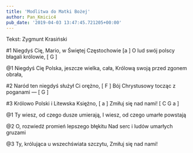 ```yaml
---
title: 'Modlitwa do Matki Bożej'
author: Pan_Kmicic4
pub_date: '2019-04-03 13:47:45.721205+00:00'
---
```


Tekst: Zygmunt Krasiński 

#1
Niegdyś Cię, Mario, w Świętej Częstochowie [a ]
O lud swój polscy błagali królowie, [ G ]

@1
Niegdyś Cię Polska, jeszcze wielka, cała,
Królową swoją przed zgonem obrała,

#2
Naród ten niegdyś służył Ci orężno, [ F ]
Bój Chrystusowy tocząc z poganami — [ G ]

#3
Królowo Polski i Litewska Księżno, [ a ]
Zmiłuj się nad nami! [ C G a ]

@1
Ty wiesz, od czego dusze umierają,
I wiesz, od czego umarłe powstają

@2
O, rozwiedź promień lepszego błękitu
Nad serc i ludów umarłych gruzami

@3
Ty, królująca u wszechświata szczytu,
Zmiłuj się nad nami!
